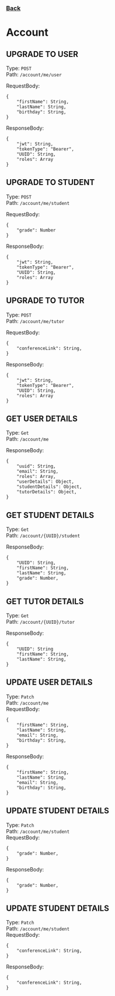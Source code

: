 ### [Back](./Main.md)

# Account

## **UPGRADE TO USER**

Type: `POST`  
Path: `/account/me/user`

RequestBody:

```
{
    "firstName": String,
    "lastName": String,
    "birthday": String,
}
```

ResponseBody:

```
{
    "jwt": String,
    "tokenType": "Bearer",
    "UUID": String,
    "roles": Array
}
```

## **UPGRADE TO STUDENT**

Type: `POST`  
Path: `/account/me/student`

RequestBody:

```
{
    "grade": Number
}
```

ResponseBody:

```
{
    "jwt": String,
    "tokenType": "Bearer",
    "UUID": String,
    "roles": Array
}
```

## **UPGRADE TO TUTOR**

Type: `POST`  
Path: `/account/me/tutor`

RequestBody:

```
{
    "conferenceLink": String,
}
```

ResponseBody:

```
{
    "jwt": String,
    "tokenType": "Bearer",
    "UUID": String,
    "roles": Array
}
```

## **GET USER DETAILS**

Type: `Get`  
Path: `/account/me`

ResponseBody:

```
{
    "uuid": String,
    "email": String,
    "roles": Array,
    "userDetails": Object,
    "studentDetails": Object,
    "tutorDetails": Object,
}
```

## **GET STUDENT DETAILS**

Type: `Get`  
Path: `/account/{UUID}/student`

ResponseBody:

```
{
    "UUID": String,
    "firstName": String,
    "lastName": String,
    "grade": Number,
}
```

## **GET TUTOR DETAILS**

Type: `Get`  
Path: `/account/{UUID}/tutor`

ResponseBody:

```
{
    "UUID": String
    "firstName": String,
    "lastName": String,
}
```

## **UPDATE USER DETAILS**

Type: `Patch`  
Path: `/account/me`  
RequestBody:

```
{
    "firstName": String,
    "lastName": String,
    "email": String,
    "birthday": String,
}
```

ResponseBody:

```
{
    "firstName": String,
    "lastName": String,
    "email": String,
    "birthday": String,
}
```

## **UPDATE STUDENT DETAILS**

Type: `Patch`  
Path: `/account/me/student`  
RequestBody:

```
{
    "grade": Number,
}
```

ResponseBody:

```
{
    "grade": Number,
}
```

## **UPDATE STUDENT DETAILS**

Type: `Patch`  
Path: `/account/me/student`  
RequestBody:

```
{
    "conferenceLink": String,
}
```

ResponseBody:

```
{
    "conferenceLink": String,
}
```

